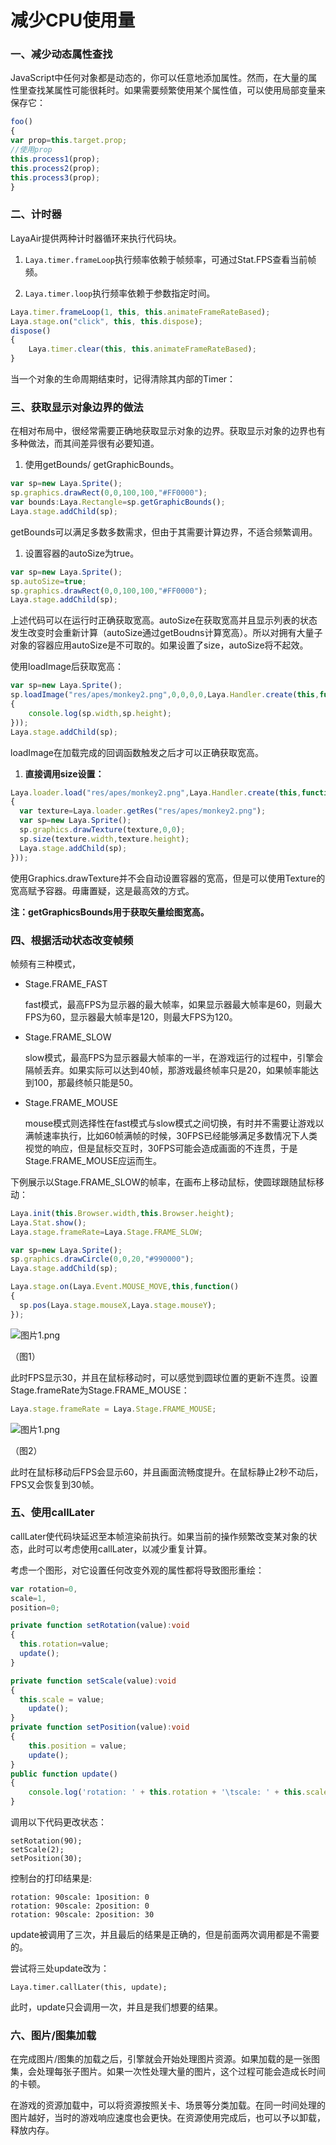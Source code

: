 # 减少CPU使用量

### **一、减少动态属性查找**

JavaScript中任何对象都是动态的，你可以任意地添加属性。然而，在大量的属性里查找某属性可能很耗时。如果需要频繁使用某个属性值，可以使用局部变量来保存它：

```typescript
foo()
{
var prop=this.target.prop;
//使用prop
this.process1(prop);
this.process2(prop);
this.process3(prop);
}
```

### 二、计时器

 LayaAir提供两种计时器循环来执行代码块。

1. `Laya.timer.frameLoop`执行频率依赖于帧频率，可通过Stat.FPS查看当前帧频。


1. `Laya.timer.loop`执行频率依赖于参数指定时间。

```typescript
Laya.timer.frameLoop(1, this, this.animateFrameRateBased);
Laya.stage.on("click", this, this.dispose);
dispose() 
{
    Laya.timer.clear(this, this.animateFrameRateBased);
}
```

当一个对象的生命周期结束时，记得清除其内部的Timer：

### **三、获取显示对象边界的做法**

在相对布局中，很经常需要正确地获取显示对象的边界。获取显示对象的边界也有多种做法，而其间差异很有必要知道。

1. 使用getBounds/ getGraphicBounds。

```typescript
var sp=new Laya.Sprite();
sp.graphics.drawRect(0,0,100,100,"#FF0000");
var bounds:Laya.Rectangle=sp.getGraphicBounds();
Laya.stage.addChild(sp);
```

 getBounds可以满足多数多数需求，但由于其需要计算边界，不适合频繁调用。

1. 设置容器的autoSize为true。

```typescript
var sp=new Laya.Sprite();
sp.autoSize=true;
sp.graphics.drawRect(0,0,100,100,"#FF0000");
Laya.stage.addChild(sp);
```

上述代码可以在运行时正确获取宽高。autoSize在获取宽高并且显示列表的状态发生改变时会重新计算（autoSize通过getBoudns计算宽高）。所以对拥有大量子对象的容器应用autoSize是不可取的。如果设置了size，autoSize将不起效。

 使用loadImage后获取宽高：

```typescript
var sp=new Laya.Sprite();
sp.loadImage("res/apes/monkey2.png",0,0,0,0,Laya.Handler.create(this,function()
{
    console.log(sp.width,sp.height);  
}));
Laya.stage.addChild(sp);
```

 loadImage在加载完成的回调函数触发之后才可以正确获取宽高。

1. **直接调用size设置：**

```typescript
Laya.loader.load("res/apes/monkey2.png",Laya.Handler.create(this,function()
{
  var texture=Laya.loader.getRes("res/apes/monkey2.png");
  var sp=new Laya.Sprite();
  sp.graphics.drawTexture(texture,0,0);
  sp.size(texture.width,texture.height);
  Laya.stage.addChild(sp);
}));
```

使用Graphics.drawTexture并不会自动设置容器的宽高，但是可以使用Texture的宽高赋予容器。毋庸置疑，这是最高效的方式。

**注：getGraphicsBounds用于获取矢量绘图宽高。**

### **四、根据活动状态改变帧频**

 帧频有三种模式，

- Stage.FRAME_FAST

  fast模式，最高FPS为显示器的最大帧率，如果显示器最大帧率是60，则最大FPS为60，显示器最大帧率是120，则最大FPS为120。

- Stage.FRAME_SLOW

  slow模式，最高FPS为显示器最大帧率的一半，在游戏运行的过程中，引擎会隔帧丢弃。如果实际可以达到40帧，那游戏最终帧率只是20，如果帧率能达到100，那最终帧只能是50。

- Stage.FRAME_MOUSE

  mouse模式则选择性在fast模式与slow模式之间切换，有时并不需要让游戏以满帧速率执行，比如60帧满帧的时候，30FPS已经能够满足多数情况下人类视觉的响应，但是鼠标交互时，30FPS可能会造成画面的不连贯，于是Stage.FRAME_MOUSE应运而生。

 下例展示以Stage.FRAME_SLOW的帧率，在画布上移动鼠标，使圆球跟随鼠标移动：

```typescript
Laya.init(this.Browser.width,this.Browser.height);
Laya.Stat.show();
Laya.stage.frameRate=Laya.Stage.FRAME_SLOW;

var sp=new Laya.Sprite();
sp.graphics.drawCircle(0,0,20,"#990000");
Laya.stage.addChild(sp);

Laya.stage.on(Laya.Event.MOUSE_MOVE,this,function()
{
  sp.pos(Laya.stage.mouseX,Laya.stage.mouseY);
});
```

![图片1.png](https://official.layabox.com/laya_data/Chinese/LayaAir_AS3/2D/advanced/PerformanceOptimization/CPU/img/1.png)

（图1）

 此时FPS显示30，并且在鼠标移动时，可以感觉到圆球位置的更新不连贯。设置Stage.frameRate为Stage.FRAME_MOUSE：

```typescript
Laya.stage.frameRate = Laya.Stage.FRAME_MOUSE;
```

![图片1.png](https://official.layabox.com/laya_data/Chinese/LayaAir_AS3/2D/advanced/PerformanceOptimization/CPU/img/2.png)

（图2）

 此时在鼠标移动后FPS会显示60，并且画面流畅度提升。在鼠标静止2秒不动后，FPS又会恢复到30帧。

### **五、使用callLater**

callLater使代码块延迟至本帧渲染前执行。如果当前的操作频繁改变某对象的状态，此时可以考虑使用callLater，以减少重复计算。

 考虑一个图形，对它设置任何改变外观的属性都将导致图形重绘：

```typescript
var rotation=0,
scale=1,
position=0;

private function setRotation(value):void
{
  this.rotation=value;
  update();
}

private function setScale(value):void
{
  this.scale = value;
    update();
}
private function setPosition(value):void
{
    this.position = value;
    update();
}
public function update()
{
    console.log('rotation: ' + this.rotation + '\tscale: ' + this.scale + '\tposition: ' + this.position);
}
```

 调用以下代码更改状态：

```
setRotation(90);
setScale(2);
setPosition(30);
```

 控制台的打印结果是:

```
rotation: 90scale: 1position: 0
rotation: 90scale: 2position: 0
rotation: 90scale: 2position: 30
```

update被调用了三次，并且最后的结果是正确的，但是前面两次调用都是不需要的。

 尝试将三处update改为：

```
Laya.timer.callLater(this, update);
```

此时，update只会调用一次，并且是我们想要的结果。

### **六、图片/图集加载**

在完成图片/图集的加载之后，引擎就会开始处理图片资源。如果加载的是一张图集，会处理每张子图片。如果一次性处理大量的图片，这个过程可能会造成长时间的卡顿。

在游戏的资源加载中，可以将资源按照关卡、场景等分类加载。在同一时间处理的图片越好，当时的游戏响应速度也会更快。在资源使用完成后，也可以予以卸载，释放内存。